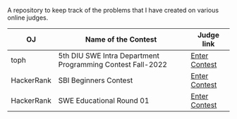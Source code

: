 A repository to keep track of the problems that I have created on various online judges.


| OJ | Name of the Contest  | Judge link |
| -- | -------- | ----------- |
| toph | 5th DIU SWE Intra Department Programming Contest Fall-2022 | [Enter Contest](https://toph.co/c/5th-diu-swe-intra-department-fall-2022) |
| HackerRank | SBI Beginners Contest | [Enter Contest](https://www.hackerrank.com/contests/sbi-beginners-contest/challenges) |
| HackerRank | SWE Educational Round 01 | [Enter Contest](https://www.hackerrank.com/contests/swe-educational-round-01/challenges) |

